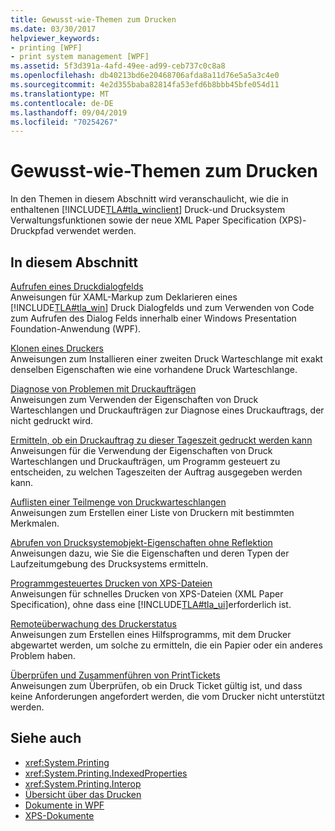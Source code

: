 ```yaml
---
title: Gewusst-wie-Themen zum Drucken
ms.date: 03/30/2017
helpviewer_keywords:
- printing [WPF]
- print system management [WPF]
ms.assetid: 5f3d391a-4afd-49ee-ad99-ceb737c0c8a8
ms.openlocfilehash: db40213bd6e20468706afda8a11d76e5a5a3c4e0
ms.sourcegitcommit: 4e2d355baba82814fa53efd6b8bbb45bfe054d11
ms.translationtype: MT
ms.contentlocale: de-DE
ms.lasthandoff: 09/04/2019
ms.locfileid: "70254267"
---
```

# <a name="printing-how-to-topics"></a>Gewusst-wie-Themen zum Drucken
In den Themen in diesem Abschnitt wird veranschaulicht, wie die in enthaltenen [!INCLUDE[TLA#tla_winclient](../../../../includes/tlasharptla-winclient-md.md)] Druck-und Drucksystem Verwaltungsfunktionen sowie der neue XML Paper Specification (XPS)-Druckpfad verwendet werden.  
  
## <a name="in-this-section"></a>In diesem Abschnitt  
 [Aufrufen eines Druckdialogfelds](how-to-invoke-a-print-dialog.md)  
 Anweisungen für XAML-Markup zum Deklarieren eines [!INCLUDE[TLA#tla_win](../../../../includes/tlasharptla-win-md.md)] Druck Dialogfelds und zum Verwenden von Code zum Aufrufen des Dialog Felds innerhalb einer Windows Presentation Foundation-Anwendung (WPF).  
  
 [Klonen eines Druckers](how-to-clone-a-printer.md)  
 Anweisungen zum Installieren einer zweiten Druck Warteschlange mit exakt denselben Eigenschaften wie eine vorhandene Druck Warteschlange.  
  
 [Diagnose von Problemen mit Druckaufträgen](how-to-diagnose-problematic-print-job.md)  
 Anweisungen zum Verwenden der Eigenschaften von Druck Warteschlangen und Druckaufträgen zur Diagnose eines Druckauftrags, der nicht gedruckt wird.  
  
 [Ermitteln, ob ein Druckauftrag zu dieser Tageszeit gedruckt werden kann](how-to-discover-whether-a-print-job-can-be-printed-at-this-time-of-day.md)  
 Anweisungen für die Verwendung der Eigenschaften von Druck Warteschlangen und Druckaufträgen, um Programm gesteuert zu entscheiden, zu welchen Tageszeiten der Auftrag ausgegeben werden kann.  
  
 [Auflisten einer Teilmenge von Druckwarteschlangen](how-to-enumerate-a-subset-of-print-queues.md)  
 Anweisungen zum Erstellen einer Liste von Druckern mit bestimmten Merkmalen.  
  
 [Abrufen von Drucksystemobjekt-Eigenschaften ohne Reflektion](how-to-get-print-system-object-properties-without-reflection.md)  
 Anweisungen dazu, wie Sie die Eigenschaften und deren Typen der Laufzeitumgebung des Drucksystems ermitteln.  
  
 [Programmgesteuertes Drucken von XPS-Dateien](how-to-programmatically-print-xps-files.md)  
 Anweisungen für schnelles Drucken von XPS-Dateien (XML Paper Specification), ohne dass eine [!INCLUDE[TLA#tla_ui](../../../../includes/tlasharptla-ui-md.md)]erforderlich ist.  
  
 [Remoteüberwachung des Druckerstatus](how-to-remotely-survey-the-status-of-printers.md)  
 Anweisungen zum Erstellen eines Hilfsprogramms, mit dem Drucker abgewartet werden, um solche zu ermitteln, die ein Papier oder ein anderes Problem haben.  
  
 [Überprüfen und Zusammenführen von PrintTickets](how-to-validate-and-merge-printtickets.md)  
 Anweisungen zum Überprüfen, ob ein Druck Ticket gültig ist, und dass keine Anforderungen angefordert werden, die vom Drucker nicht unterstützt werden.  
  
## <a name="see-also"></a>Siehe auch

- <xref:System.Printing>
- <xref:System.Printing.IndexedProperties>
- <xref:System.Printing.Interop>
- [Übersicht über das Drucken](printing-overview.md)
- [Dokumente in WPF](documents-in-wpf.md)
- [XPS-Dokumente](/windows/desktop/printdocs/documents)
